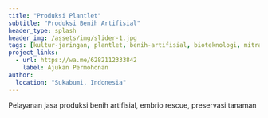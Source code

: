 ```yaml
---
title: "Produksi Plantlet"
subtitle: "Produksi Benih Artifisial"
header_type: splash
header_img: /assets/img/slider-1.jpg
tags: [kultur-jaringan, plantlet, benih-artifisial, bioteknologi, mitra]
project_links:
  - url: https://wa.me/6282112333842
    label: Ajukan Permohonan
author:
  location: "Sukabumi, Indonesia"
---
```


Pelayanan jasa produksi benih artifisial, embrio rescue, preservasi tanaman
